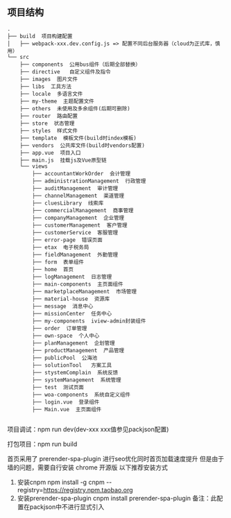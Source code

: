 ## 项目结构

```shell
.
├── build  项目构建配置
│   ├── webpack-xxx.dev.config.js => 配置不同后台服务器（cloud为正式库，慎用）
└── src
    ├── components  公用bus组件（后期全部替换）
    ├── directive   自定义组件及指令
    ├── images  图片文件
    ├── libs  工具方法
    ├── locale  多语言文件
    ├── my-theme  主题配置文件
    ├── others  未使用及多余组件(后期可删除)
    ├── router  路由配置
    ├── store  状态管理
    ├── styles  样式文件
    ├── template  模板文件(build时index模板)
    ├── vendors  公共库文件(build时vendors配置)
    ├── app.vue  项目入口
    ├── main.js  挂载js及Vue原型链
    └── views
        ├── accountantWorkOrder  会计管理
        ├── administrationManagement  行政管理
        ├── auditManagement  审计管理
        ├── channelManagement  渠道管理
        ├── cluesLibrary  线索库
        ├── commercialManagement  商事管理
        ├── companyManagement  企业管理
        ├── customerManagement  客户管理
        ├── customerService  客服管理
        ├── error-page  错误页面
        ├── etax  电子税务局
        ├── fieldManagement  外勤管理
        ├── form  表单组件
        ├── home  首页
        ├── logManagement  日志管理
        ├── main-components  主页面组件
        ├── marketplaceManagement  市场管理
        ├── material-house  资源库
        ├── message  消息中心
        ├── missionCenter  任务中心
        ├── my-components  iview-admin封装组件
        ├── order  订单管理
        ├── own-space  个人中心
        ├── planManagement  企划管理
        ├── productManagement  产品管理
        ├── publicPool  公海池
        ├── solutionTool   方案工具
        ├── stystemComplain  系统反馈
        ├── systemManagement  系统管理
        ├── test  测试页面
        ├── woa-components  系统自定义组件
        ├── login.vue  登录组件
        ├── Main.vue  主页面组件
        
```

项目调试：npm run dev(dev-xxx xxx值参见packjson配置)

打包项目：npm run build

首页采用了 prerender-spa-plugin 进行seo优化同时首页加载速度提升
但是由于墙的问题，需要自行安装 chrome 开源版
以下推荐安装方式
1. 安装cnpm
npm install -g cnpm --registry=https://registry.npm.taobao.org
2. 安装prerender-spa-plugin
cnpm install prerender-spa-plugin
备注：此配置在packjson中不进行显式引入